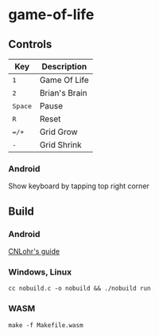 # game-of-life

## Controls

|       Key          |  Description  |
|--------------------|---------------|
| <kbd>1</kbd>       | Game Of Life  |
| <kbd>2</kbd>       | Brian's Brain |
| <kbd>Space</kbd>   | Pause         |
| <kbd>R</kbd>       | Reset         |
| <kbd>=/+</kbd>     | Grid Grow     |
| <kbd>-</kbd>       | Grid Shrink   |

### Android

Show keyboard by tapping top right corner  

## Build

### Android

[CNLohr's guide](https://github.com/cnlohr/rawdrawandroid#steps-for-gui-less-install-windows-wsl)

### Windows, Linux

    cc nobuild.c -o nobuild && ./nobuild run

### WASM

    make -f Makefile.wasm
